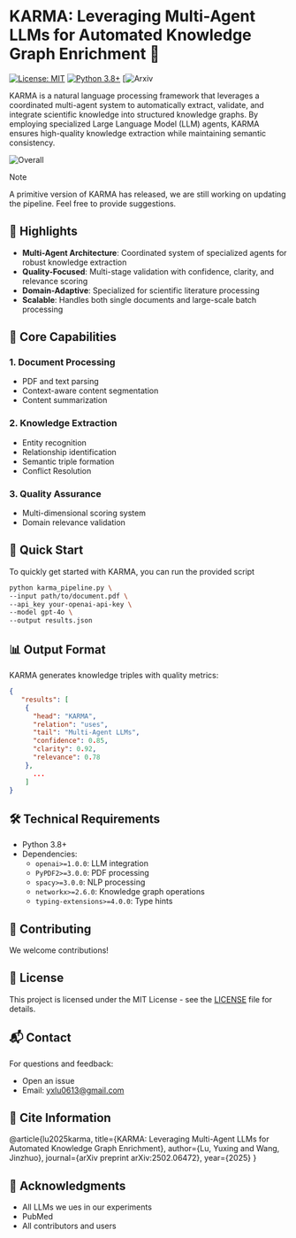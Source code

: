 # KARMA: Leveraging Multi-Agent LLMs for Automated Knowledge Graph Enrichment 🤖 

[![License: MIT](https://img.shields.io/badge/License-MIT-yellow.svg)](https://opensource.org/licenses/MIT) [![Python 3.8+](https://img.shields.io/badge/python-3.8+-blue.svg)](https://www.python.org/downloads/) [![Arxiv](https://img.shields.io/badge/[Arxiv.org/abs/2410.05779])

KARMA is a natural language processing framework that leverages a coordinated multi-agent system to automatically extract, validate, and integrate scientific knowledge into structured knowledge graphs. By employing specialized Large Language Model (LLM) agents, KARMA ensures high-quality knowledge extraction while maintaining semantic consistency.

![Overall](https://github.com/user-attachments/assets/477485dc-8d56-4b05-95a4-77547e5ceb39)

> [!NOTE]
> A primitive version of KARMA has released, we are still working on updating the pipeline. Feel free to provide suggestions.

## 🌟 Highlights

- **Multi-Agent Architecture**: Coordinated system of specialized agents for robust knowledge extraction
- **Quality-Focused**: Multi-stage validation with confidence, clarity, and relevance scoring
- **Domain-Adaptive**: Specialized for scientific literature processing
- **Scalable**: Handles both single documents and large-scale batch processing

## 🎯 Core Capabilities

### 1. Document Processing
- PDF and text parsing
- Context-aware content segmentation
- Content summarization

### 2. Knowledge Extraction
- Entity recognition
- Relationship identification
- Semantic triple formation
- Conflict Resolution

### 3. Quality Assurance
- Multi-dimensional scoring system
- Domain relevance validation

## 🚀 Quick Start

To quickly get started with KARMA, you can run the provided script 

```bash
python karma_pipeline.py \
--input path/to/document.pdf \
--api_key your-openai-api-key \
--model gpt-4o \
--output results.json
```

## 📊 Output Format

KARMA generates knowledge triples with quality metrics:

```json
{
   "results": [
    {
      "head": "KARMA",
      "relation": "uses",
      "tail": "Multi-Agent LLMs",
      "confidence": 0.85,
      "clarity": 0.92,
      "relevance": 0.78
    }, 
      ... 
    ]
}
```

## 🛠️ Technical Requirements

- Python 3.8+
- Dependencies:
  - `openai>=1.0.0`: LLM integration
  - `PyPDF2>=3.0.0`: PDF processing
  - `spacy>=3.0.0`: NLP processing
  - `networkx>=2.6.0`: Knowledge graph operations
  - `typing-extensions>=4.0.0`: Type hints

## 🤝 Contributing

We welcome contributions!

## 📄 License

This project is licensed under the MIT License - see the [LICENSE](LICENSE) file for details.

## 📬 Contact

For questions and feedback:
- Open an issue
- Email: yxlu0613@gmail.com

## 🔖 Cite Information

@article{lu2025karma,
  title={KARMA: Leveraging Multi-Agent LLMs for Automated Knowledge Graph Enrichment},
  author={Lu, Yuxing and Wang, Jinzhuo},
  journal={arXiv preprint arXiv:2502.06472},
  year={2025}
}

## 🙏 Acknowledgments

- All LLMs we ues in our experiments
- PubMed
- All contributors and users
